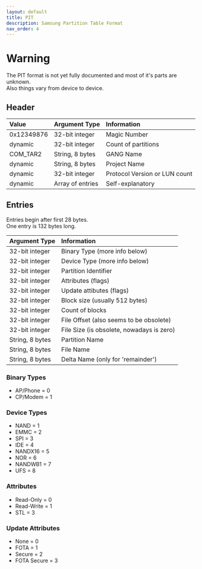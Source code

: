 ```yaml
---
layout: default
title: PIT
description: Samsung Partition Table Format
nav_order: 4
---
```


# Warning
The PIT format is not yet fully documented and most of it's parts are unknown. \
Also things vary from device to device.

## Header

| Value        | Argument Type     | Information                   |
|:-------------|:------------------|:------------------------------|
| 0x12349876   | 32-bit integer    | Magic Number                  |
| dynamic      | 32-bit integer    | Count of partitions           |
| COM_TAR2     | String, 8 bytes   | GANG Name                     |
| dynamic      | String, 8 bytes   | Project Name                  |
| dynamic      | 32-bit integer    | Protocol Version or LUN count |
| dynamic      | Array of entries  | Self-explanatory              |

## Entries
Entries begin after first 28 bytes. \
One entry is 132 bytes long.

| Argument Type     | Information                               |
|:------------------|:------------------------------------------|
| 32-bit integer    | Binary Type (more info below)             |
| 32-bit integer    | Device Type (more info below)             |
| 32-bit integer    | Partition Identifier                      |
| 32-bit integer    | Attributes (flags)                        |
| 32-bit integer    | Update attibutes (flags)                  |
| 32-bit integer    | Block size (usually 512 bytes)            |
| 32-bit integer    | Count of blocks                           |
| 32-bit integer    | File Offset (also seems to be obsolete)   |
| 32-bit integer    | File Size (is obsolete, nowadays is zero) |
| String, 8 bytes   | Partition Name                            |
| String, 8 bytes   | File Name                                 |
| String, 8 bytes   | Delta Name (only for 'remainder')         |

### Binary Types
* AP/Phone = 0
* CP/Modem = 1

### Device Types
* NAND = 1
* EMMC = 2
* SPI = 3
* IDE = 4
* NANDX16 = 5
* NOR = 6
* NANDWB1 = 7
* UFS = 8

### Attributes
* Read-Only = 0
* Read-Write = 1
* STL = 3

### Update Attributes
* None = 0
* FOTA = 1
* Secure = 2
* FOTA Secure = 3
